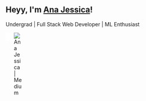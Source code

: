 ## Heyy, I'm <a href="https://ana-jessica.onrender.com/" target="_blank">Ana Jessica</a>!
Undergrad | Full Stack Web Developer | ML Enthusiast

<a href="https://www.linkedin.com/in/ana-jessica15/" target="_blank"><img align="left" alt="Ana Jessica | LinkedIn" width="22px" src="https://github.com/AnaJessica15/AnaJessica15/blob/32975c80d13b9cc6ea30d59555bd1d1be72e74a0/linkedin.svg" />
<a href="https://medium.com/@anajessica15022002" target="_blank"><img align="left" alt="Ana Jessica | Medium" width="22px" src="https://github.com/AnaJessica15/ana/blob/main/static/images/medium.svg" />


<!---
AnaJessica15/AnaJessica15 is a ✨ special ✨ repository because its `README.md` (this file) appears on your GitHub profile.
You can click the Preview link to take a look at your changes.
--->
